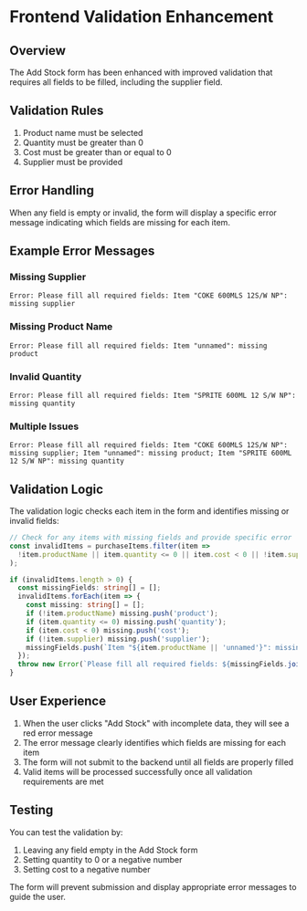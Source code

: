 # Frontend Validation Enhancement

## Overview
The Add Stock form has been enhanced with improved validation that requires all fields to be filled, including the supplier field.

## Validation Rules
1. Product name must be selected
2. Quantity must be greater than 0
3. Cost must be greater than or equal to 0
4. Supplier must be provided

## Error Handling
When any field is empty or invalid, the form will display a specific error message indicating which fields are missing for each item.

## Example Error Messages

### Missing Supplier
```
Error: Please fill all required fields: Item "COKE 600MLS 12S/W NP": missing supplier
```

### Missing Product Name
```
Error: Please fill all required fields: Item "unnamed": missing product
```

### Invalid Quantity
```
Error: Please fill all required fields: Item "SPRITE 600ML 12 S/W NP": missing quantity
```

### Multiple Issues
```
Error: Please fill all required fields: Item "COKE 600MLS 12S/W NP": missing supplier; Item "unnamed": missing product; Item "SPRITE 600ML 12 S/W NP": missing quantity
```

## Validation Logic
The validation logic checks each item in the form and identifies missing or invalid fields:

```typescript
// Check for any items with missing fields and provide specific error
const invalidItems = purchaseItems.filter(item => 
  !item.productName || item.quantity <= 0 || item.cost < 0 || !item.supplier
);

if (invalidItems.length > 0) {
  const missingFields: string[] = [];
  invalidItems.forEach(item => {
    const missing: string[] = [];
    if (!item.productName) missing.push('product');
    if (item.quantity <= 0) missing.push('quantity');
    if (item.cost < 0) missing.push('cost');
    if (!item.supplier) missing.push('supplier');
    missingFields.push(`Item "${item.productName || 'unnamed'}": missing ${missing.join(', ')}`);
  });
  throw new Error(`Please fill all required fields: ${missingFields.join('; ')}`);
}
```

## User Experience
1. When the user clicks "Add Stock" with incomplete data, they will see a red error message
2. The error message clearly identifies which fields are missing for each item
3. The form will not submit to the backend until all fields are properly filled
4. Valid items will be processed successfully once all validation requirements are met

## Testing
You can test the validation by:
1. Leaving any field empty in the Add Stock form
2. Setting quantity to 0 or a negative number
3. Setting cost to a negative number

The form will prevent submission and display appropriate error messages to guide the user.